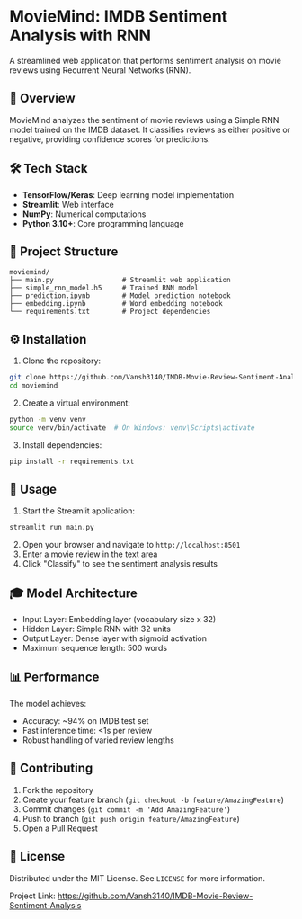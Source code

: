 # MovieMind: IMDB Sentiment Analysis with RNN

A streamlined web application that performs sentiment analysis on movie reviews using Recurrent Neural Networks (RNN).

## 🎯 Overview

MovieMind analyzes the sentiment of movie reviews using a Simple RNN model trained on the IMDB dataset. It classifies reviews as either positive or negative, providing confidence scores for predictions.

## 🛠️ Tech Stack

- **TensorFlow/Keras**: Deep learning model implementation
- **Streamlit**: Web interface
- **NumPy**: Numerical computations
- **Python 3.10+**: Core programming language

## 📁 Project Structure

```
moviemind/
├── main.py                 # Streamlit web application
├── simple_rnn_model.h5     # Trained RNN model
├── prediction.ipynb        # Model prediction notebook
├── embedding.ipynb         # Word embedding notebook
└── requirements.txt        # Project dependencies
```

## ⚙️ Installation

1. Clone the repository:
```bash
git clone https://github.com/Vansh3140/IMDB-Movie-Review-Sentiment-Analysis.git
cd moviemind
```

2. Create a virtual environment:
```bash
python -m venv venv
source venv/bin/activate  # On Windows: venv\Scripts\activate
```

3. Install dependencies:
```bash
pip install -r requirements.txt
```

## 🚀 Usage

1. Start the Streamlit application:
```bash
streamlit run main.py
```

2. Open your browser and navigate to `http://localhost:8501`
3. Enter a movie review in the text area
4. Click "Classify" to see the sentiment analysis results

## 🎓 Model Architecture

- Input Layer: Embedding layer (vocabulary size x 32)
- Hidden Layer: Simple RNN with 32 units
- Output Layer: Dense layer with sigmoid activation
- Maximum sequence length: 500 words

## 📊 Performance

The model achieves:
- Accuracy: ~94% on IMDB test set
- Fast inference time: <1s per review
- Robust handling of varied review lengths

## 🤝 Contributing

1. Fork the repository
2. Create your feature branch (`git checkout -b feature/AmazingFeature`)
3. Commit changes (`git commit -m 'Add AmazingFeature'`)
4. Push to branch (`git push origin feature/AmazingFeature`)
5. Open a Pull Request

## 📝 License

Distributed under the MIT License. See `LICENSE` for more information.

Project Link: https://github.com/Vansh3140/IMDB-Movie-Review-Sentiment-Analysis
